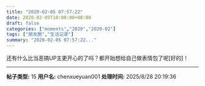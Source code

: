 ```yaml
---
title: "2020-02-05 07:57:22"
date: 2020-02-05T10:00:00+08:00
draft: false
categories: ["moments","2020","2020-02"]
tags: ["朋友圈","生活记录"]
summary: "2020-02-05 07:57:22..."
---
```


还有什么比当恶搞UP主更开心的了吗？都开始想给自己做表情包了呢[好的]！

---

**帖子类型:** 15
**用户名:** chenxueyuan001
**处理时间:** 2025/8/28 20:19:36
